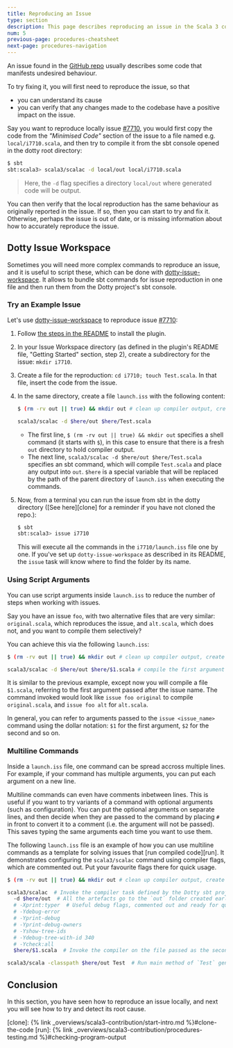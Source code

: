 ```yaml
---
title: Reproducing an Issue
type: section
description: This page describes reproducing an issue in the Scala 3 compiler.
num: 5
previous-page: procedures-cheatsheet
next-page: procedures-navigation
---
```


An issue found in the [GitHub repo][lampepfl/dotty] usually describes some code that
manifests undesired behaviour.

To try fixing it, you will first need to reproduce the issue, so that
- you can understand its cause
- you can verify that any changes made to the codebase have a positive impact on the issue.

Say you want to reproduce locally issue [#7710], you would first copy the code from the *"Minimised Code"*
section of the issue to a file named e.g. `local/i7710.scala`,
and then try to compile it from the sbt console opened in the dotty root directory:
```bash
$ sbt
sbt:scala3> scala3/scalac -d local/out local/i7710.scala
```
> Here, the `-d` flag specifies a directory `local/out` where generated code will be output.

You can then verify that the local reproduction has the same behaviour as originally reported in the issue.
If so, then you can start to try and fix it. Otherwise, perhaps the issue is out of date, or
is missing information about how to accurately reproduce the issue.

## Dotty Issue Workspace

Sometimes you will need more complex commands to reproduce an issue, and it is useful to script these, which
can be done with [dotty-issue-workspace]. It allows to bundle sbt commands for issue reproduction in one
file and then run them from the Dotty project's sbt console.

### Try an Example Issue

Let's use [dotty-issue-workspace] to reproduce issue [#7710]:
1.  Follow [the steps in the README][workspace-readme] to install the plugin.
2.  In your Issue Workspace directory (as defined in the plugin's README file,
    "Getting Started" section, step 2), create a subdirectory for the
    issue: `mkdir i7710`.
3.  Create a file for the reproduction: `cd i7710; touch Test.scala`. In that file,
    insert the code from the issue.
4.  In the same directory, create a file `launch.iss` with the following content:
    ```bash
    $ (rm -rv out || true) && mkdir out # clean up compiler output, create `out` dir.

    scala3/scalac -d $here/out $here/Test.scala
    ```

    - The first line, `$ (rm -rv out || true) && mkdir out` specifies a shell command
      (it starts with `$`), in this case to ensure that there is a fresh `out`
      directory to hold compiler output.
    - The next line, `scala3/scalac -d $here/out $here/Test.scala` specifies an sbt
      command, which will compile `Test.scala` and place any output into `out`.
      `$here` is a special variable that will be replaced by the path of the parent
      directory of `launch.iss` when executing the commands.
5.  Now, from a terminal you can run the issue from sbt in the dotty directory
    ([See here][clone] for a reminder if you have not cloned the repo.):
    ```bash
    $ sbt
    sbt:scala3> issue i7710
    ```
    This will execute all the commands in the `i7710/launch.iss` file one by one.
    If you've set up `dotty-issue-workspace` as described in its README,
    the `issue` task will know where to find the folder by its name.

### Using Script Arguments

You can use script arguments inside `launch.iss` to reduce the number of steps when
working with issues.

Say you have an issue `foo`, with two alternative files that are very similar:
`original.scala`, which reproduces the issue, and `alt.scala`, which does not,
and you want to compile them selectively?

You can achieve this via the following `launch.iss`:

```bash
$ (rm -rv out || true) && mkdir out # clean up compiler output, create `out` dir.

scala3/scalac -d $here/out $here/$1.scala # compile the first argument following `issue foo <arg>`
```

It is similar to the previous example, except now you will compile a file `$1.scala`, referring
to the first argument passed after the issue name. The command invoked would look like
`issue foo original` to compile `original.scala`, and `issue foo alt` for `alt.scala`.

In general, you can refer to arguments passed to the `issue <issue_name>` command using
the dollar notation: `$1` for the first argument, `$2` for the second and so on.

### Multiline Commands

Inside a `launch.iss` file, one command can be spread accross multiple lines. For example,
if your command has multiple arguments, you can put each argument on a new line.

Multiline commands can even have comments inbetween lines. This is useful
if you want to try variants of a command with optional arguments (such as configuration).
You can put the optional arguments on separate lines, and then decide when they are passed to
the command by placing `#` in front to convert it to a comment (i.e. the argument will
not be passed). This saves typing the same arguments each time you want to use them.

The following `launch.iss` file is an example of how you can use multiline commands as a
template for solving issues that [run compiled code][run]. It demonstrates configuring the
`scala3/scalac` command using compiler flags, which are commented out.
Put your favourite flags there for quick usage.

```bash
$ (rm -rv out || true) && mkdir out # clean up compiler output, create `out` dir.

scala3/scalac  # Invoke the compiler task defined by the Dotty sbt project
  -d $here/out  # All the artefacts go to the `out` folder created earlier
  # -Xprint:typer  # Useful debug flags, commented out and ready for quick usage. Should you need one, you can quickly access it by uncommenting it.
  # -Ydebug-error
  # -Yprint-debug
  # -Yprint-debug-owners
  # -Yshow-tree-ids
  # -Ydebug-tree-with-id 340
  # -Ycheck:all
  $here/$1.scala  # Invoke the compiler on the file passed as the second argument to the `issue` command. E.g. `issue foo Hello` will compile `Hello.scala` assuming the issue folder name is `foo`.

scala3/scala -classpath $here/out Test  # Run main method of `Test` generated by the compiler run.
```

## Conclusion

In this section, you have seen how to reproduce an issue locally, and next you will see
how to try and detect its root cause.

[lampepfl/dotty]: https://github.com/lampepfl/dotty/issues
[#7710]: https://github.com/lampepfl/dotty/issues/7710
[dotty-issue-workspace]: https://github.com/anatoliykmetyuk/dotty-issue-workspace
[workspace-readme]: https://github.com/anatoliykmetyuk/dotty-issue-workspace#getting-started
[clone]: {% link _overviews/scala3-contribution/start-intro.md %}#clone-the-code
[run]: {% link _overviews/scala3-contribution/procedures-testing.md %}#checking-program-output
